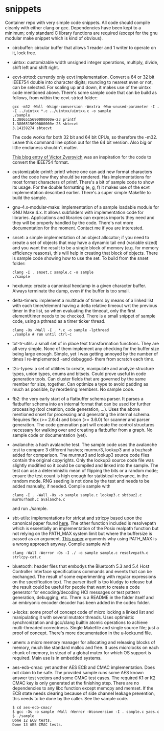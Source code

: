 # snippets
Container repo with very simple code snippets. All code should compile
cleanly with either clang or gcc. Dependencies have been kept to a minimum;
only standard C library functions are required (except for the gnu modular
make snippet which is kind of obvious).

* circbuffer: circular buffer that allows 1 reader and 1 writer to operate
  on it, lock free.

* uintxx: customizable width unsigned integer operations, multiply, divide,
  shift left and shift right.

* ecvt-strtod: currently only ecvt implementation. Convert a 64 or 32 bit IEEE754
  double into character digits; rounding to nearest even or not, can be
  selected. For scaling up and down, it makes use of the uintxx code
  mentioned above. There's some sample code that can be build as follows,
  from within the ecvt-strtod folder:

  ```console
  gcc -m32 -Wall -Wsign-conversion -Wextra -Wno-unused-parameter -I . -I ../uintxx *.c ../uintxx/uintxx.c -o sample
  ./sample
  1.3806515690000000e-23 printf
  1.3806515690000000e-23 sbtecvt
  3.14159274 sbtecvt
  ```

  The code works for both 32 bit and 64 bit CPUs, so therefore the -m32.
  Leave this command line option out for the 64 bit version. Also big
  or little endianess shouldn't matter.

  [This blog entry of Victor Zverovich](https://www.zverovich.net/2019/02/11/formatting-floating-point-numbers.html)
  was an inspiration for the code to convert the IEEE754 format.

* customizable-printf: printf where one can add new format characters and
  the code how they should be rendered. Has implementations for most format
  characters of printf. There's a bit of sample code to show its usage. For
  the double formatting (e, g, f) it makes use of the ecvt implementation
  described earlier. There's a super simple Makefile to build the sample.

* gnu-4.x-modular-make: implementation of a sample loadable module for GNU
  Make 4.x. It allows subfolders with implementation code for libraries.
  Applications and libraries can express imports they need and they will be
  properly handled by the code. There's not more documentation for the
  moment. Contact me if you are interested.

* snset: a simple implementation of an object allocator; if you need to
  create a set of objects that may have a dynamic tail end (variable sized)
  and you want the result to be a single block of memory (e.g. for memory
  efficiency reasons), this will help in creating that block of objects.
  There is sample code showing how to use the set. To build from the snset
  folder:

  ```console
  clang -I . snset.c sample.c -o sample
  ./sample
  ```

* hexdump: create a canonical hexdump in a given character buffer. Always
  terminate the dump, even if the buffer is too small.

* delta-timers: implement a multitude of timers by means of a linked list
  with each timer/element having a delta relative timeout wrt the previous timer
  in the list, so when evaluating the timeout, only the first element/timer needs
  to be checked. There is a small snippet of sample code, using a pthread as
  a timer ticker thread.

  ```console
  clang -Os -Wall -I . *.c -o sample -lpthread
  ./sample # run until ctrl-c
  ```

* txt-tr-utils: a small set of in place text transformation functions. They
  are all very simple. None of them implement any checking for the buffer
  size being large enough. Simple, yet I was getting annoyed by the number
  of times I re-implemented -and debugged- them from scratch each time.

* t2c-types: a set of utilities to create, manipulate and analyze structure
  types, union types, enums and bitsets. Could prove useful in code generation
  tools. Can cluster fields that are governed by the same member for size,
  together. Can optimize a type to avoid padding as much as possible, by
  reordering members. No sample code.

* fb2: the very early start of a flatbuffer schema parser. It parses a
  flatbuffer schema into an internal format that can be used for further
  processing (tool creation, code generation, ...). Uses the above mentioned
  snset for processing and generating the internal schema. Requires
  flex (>= 2.6.4) and bison (>= 3.6.0) for scanner and parser generation.
  The code generation part will create the control structures necessary for
  walking over and creating a flatbuffer from a graph. No sample code or
  documentation (yet).

* avalanche: a hash avalanche test. The sample code uses the avalanche test
  to compare 3 different hashes; murmur3, lookup3 and a buzhash added for
  comparison. The murmur3 and lookup3 source code files contain the original
  copyrights. Only the lookup3 source code file was slightly modified so it
  could be compiled and linked into the sample. The test can use a
  deterministic mean of flipping the bits or a random mode; ensure the test
  count is high enough for statistical relevance, in the random mode. RNG
  seeding is not done by the test and needs to be added manually, if needed.
  Compile sample with
  ```console
  clang -I . -Wall -Os -o sample sample.c lookup3.c sbtbuz2.c murmurhash.c avalanche.c
  ```
  and run ./sample.

* sbt-utils: implementations for strlcat and strlcpy based upon the
  canonical paper found [here](https://www.millert.dev/papers/strlcpy.html).
  The other function included is resolvepath which is essentially an implementation of
  the Posix realpath function but not relying on the PATH_MAX system limit
  but where the buffersize is passed as an argument.
  [This paper](https://eklitzke.org/path-max-is-tricky) arguments why using
  PATH_MAX is a wrong approach anyway.
  Compile sample with
  ```console
  clang -Wall -Werror -Os -I ./ -o sample sample.c resolvepath.c strlcpy-cat.c
  ```

* bluetooth: header files that embodys the Bluetooth 5.3 and 5.4 
  Host Controller Interface specifications commands and events that
  can be exchanged. The result of some experimenting with regular
  expressions on the specification text. The parser itself is too
  kludgy to release but the result could be useful for people that
  want to create a code generator for encoding/decoding HCI messages
  or test pattern generation, debugging, etc.
  There is a README in the folder itself and an embryonic encoder decoder
  has been added in the codec folder.

* u-locks: some proof of concept code of micro locking a linked list and
  manipulating it with several mutator threads. Uses optimistic
  synchronization and gcc/clang builtin atomic operations to achieve
  multi-threaded correctness. Single Makefile and single source file;
  just a proof of concept. There's more documentation in the u-locks.md file.

* umem: a micro memory manager for allocating and releasing blocks of
  memory, much like standard malloc and free. It uses microlocks on each
  chunk of memory, in stead of a global mutex for which OS support is
  required. Main use is in embedded systems.

* aes-ecb-cmac: yet another AES ECB and CMAC implementation. Does not claim
  to be safe. The provided sample runs some AES known answer test vectors
  and some CMAC test cases. The required K1 or K2 CMAC key is only generated
  at the finishing step. There are no dependencies to any libc function except
  memcpy and memset. If the ECB state needs clearing because of side channel
  leakage prevention, this needs to be done by the caller. See the sample
  code.

  ```console
  $ cd aes-ecb-cmac/
  $ gcc -Os -o sample -Wall -Werror -Wconversion -I . sample.c yaes.c
  $ ./sample
  Done 12 ECB tests.
  Done 13 AES CMAC tests.
  ```
